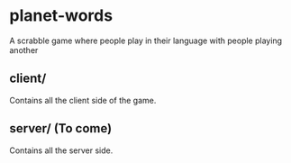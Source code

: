 # planet-words
A scrabble game where people play in their language with people playing another

## client/
Contains all the client side of the game.

## server/ (To come)
Contains all the server side.
